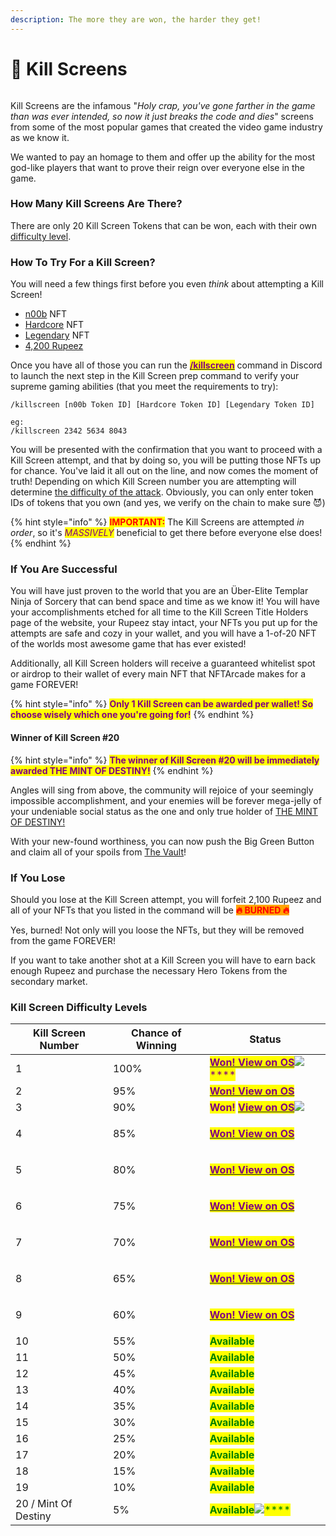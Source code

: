 ```yaml
---
description: The more they are won, the harder they get!
---
```


# 👾 Kill Screens

<img src="../.gitbook/assets/17.png" alt="" data-size="original">

Kill Screens are the infamous "_Holy crap, you've gone farther in the game than was ever intended, so now it just breaks the code and dies_" screens from some of the most popular games that created the video game industry as we know it.

We wanted to pay an homage to them and offer up the ability for the most god-like players that want to prove their reign over everyone else in the game.

### How Many Kill Screens Are There?

There are only 20 Kill Screen Tokens that can be won, each with their own [difficulty level](kill-screens.md#kill-screen-difficulty-levels).

### How To Try For a Kill Screen?

You will need a few things first before you even _think_ about attempting a Kill Screen!&#x20;

* [n00b](heroes/n00b.md) NFT
* [Hardcore](heroes/hardcore.md) NFT
* [Legendary](heroes/legendary.md) NFT
* [4,200 Rupeez](../gameplay/earning-points/)

Once you have all of those you can run the [<mark style="color:purple;">**/killscreen**</mark>](../discord-bot/killscreen.md) command in Discord to launch the next step in the Kill Screen prep command to verify your supreme gaming abilities (that you meet the requirements to try):

```
/killscreen [n00b Token ID] [Hardcore Token ID] [Legendary Token ID]

eg:
/killscreen 2342 5634 8043
```

You will be presented with the confirmation that you want to proceed with a Kill Screen attempt, and that by doing so, you will be putting those NFTs up for chance. You've laid it all out on the line, and now comes the moment of truth! Depending on which Kill Screen number you are attempting will determine [the difficulty of the attack](kill-screens.md#kill-screen-difficulty-levels). Obviously, you can only enter token IDs of tokens that you own (and yes, we verify on the chain to make sure 😈)

{% hint style="info" %}
<mark style="color:red;">**IMPORTANT:**</mark> The Kill Screens are attempted _in order_, so it's _<mark style="color:purple;">MASSIVELY</mark>_ beneficial to get there before everyone else does!
{% endhint %}

### If You Are Successful

You will have just proven to the world that you are an Über-Elite Templar Ninja of Sorcery that can bend space and time as we know it! You will have your accomplishments etched for all time to the Kill Screen Title Holders page of the website, your Rupeez stay intact, your NFTs you put up for the attempts are safe and cozy in your wallet, and you will have a 1-of-20 NFT of the worlds most awesome game that has ever existed!

Additionally, all Kill Screen holders will receive a guaranteed whitelist spot or airdrop to their wallet of every main NFT that NFTArcade makes for a game FOREVER!

{% hint style="info" %}
<mark style="color:purple;">**Only 1 Kill Screen can be awarded per wallet! So choose wisely which one you're going for!**</mark>
{% endhint %}

#### Winner of Kill Screen #20

{% hint style="info" %}
<mark style="color:purple;">**The winner of Kill Screen #20 will be immediately awarded THE MINT OF DESTINY!**</mark>
{% endhint %}

Angles will sing from above, the community will rejoice of your seemingly impossible accomplishment, and your enemies will be forever mega-jelly of your undeniable social status as the one and only true holder of [THE MINT OF DESTINY!](broken-reference)

With your new-found worthiness, you can now push the Big Green Button and claim all of your spoils from [The Vault](../gameplay/the-vault.md)!

### If You Lose

Should you lose at the Kill Screen attempt, you will forfeit 2,100 Rupeez and all of your NFTs that you  listed in the command will be <mark style="color:red;background-color:orange;">**🔥   BURNED  🔥**</mark>&#x20;

Yes, burned! Not only will you loose the NFTs, but they will be removed from the game FOREVER!

If you want to take another shot at a Kill Screen you will have to earn back enough Rupeez and purchase the necessary Hero Tokens from the secondary market.

### Kill Screen Difficulty Levels

| Kill Screen Number   | Chance of Winning | Status                                                                                                                                                                                                                                                                                                                                                                                                                                        |
| -------------------- | ----------------- | --------------------------------------------------------------------------------------------------------------------------------------------------------------------------------------------------------------------------------------------------------------------------------------------------------------------------------------------------------------------------------------------------------------------------------------------- |
| 1                    | 100%              | <mark style="color:purple;">****</mark>[<mark style="color:purple;">**Won! View on OS**</mark>](https://opensea.io/assets/matic/0x75217de3968f9474cb29b5ea7139e33a1b6c7f69/2)<mark style="color:purple;">****</mark>![](<../.gitbook/assets/image (8).png>)<mark style="color:purple;">****</mark>                                                                                                                                            |
| 2                    | 95%               | <mark style="color:purple;">****</mark>[<mark style="color:purple;">**Won! View on OS**</mark>](https://opensea.io/assets/matic/0x75217de3968f9474cb29b5ea7139e33a1b6c7f69/3)<mark style="color:purple;">****</mark><img src="../.gitbook/assets/image (41) (1).png" alt="" data-size="original">                                                                                                                                             |
| 3                    | 90%               | <mark style="color:purple;">**Won!**</mark> [<mark style="color:purple;">**View on OS**</mark>](https://opensea.io/assets/matic/0x75217de3968f9474cb29b5ea7139e33a1b6c7f69/4)<mark style="color:purple;">****</mark>![](<../.gitbook/assets/image (2) (1) (2).png>)<mark style="color:green;">****</mark>                                                                                                                                     |
| 4                    | 85%               | <p><mark style="color:green;"><strong></strong></mark><a href="https://opensea.io/assets/matic/0x75217de3968f9474cb29b5ea7139e33a1b6c7f69/5"><mark style="color:purple;"><strong>Won! View on OS</strong></mark></a><mark style="color:green;"><strong></strong></mark><br><mark style="color:green;"><strong></strong></mark><img src="../.gitbook/assets/image.png" alt=""><mark style="color:green;"><strong></strong></mark></p>          |
| 5                    | 80%               | <p><mark style="color:green;"><strong></strong></mark><a href="https://opensea.io/assets/matic/0x75217de3968f9474cb29b5ea7139e33a1b6c7f69/6"><mark style="color:purple;"><strong>Won! View on OS</strong></mark><br><mark style="color:purple;"><strong></strong></mark></a><mark style="color:purple;"><strong></strong></mark><img src="../.gitbook/assets/image (3).png" alt=""><mark style="color:purple;"><strong></strong></mark></p>   |
| 6                    | 75%               | <p><mark style="color:green;"><strong></strong></mark><a href="https://opensea.io/assets/matic/0x75217de3968f9474cb29b5ea7139e33a1b6c7f69/7"><mark style="color:purple;"><strong>Won! View on OS</strong></mark><br><mark style="color:purple;"><strong></strong></mark></a><mark style="color:purple;"><strong></strong></mark><img src="../.gitbook/assets/image (9).png" alt=""><mark style="color:purple;"><strong></strong></mark></p>   |
| 7                    | 70%               | <p><mark style="color:green;"><strong></strong></mark><a href="https://opensea.io/assets/matic/0x75217de3968f9474cb29b5ea7139e33a1b6c7f69/8"><mark style="color:purple;"><strong>Won! View on OS</strong></mark><br><mark style="color:purple;"><strong></strong></mark></a><mark style="color:purple;"><strong></strong></mark><img src="../.gitbook/assets/image (5).png" alt=""><mark style="color:purple;"><strong></strong></mark></p>   |
| 8                    | 65%               | <p><mark style="color:green;"><strong></strong></mark><a href="https://opensea.io/assets/matic/0x75217de3968f9474cb29b5ea7139e33a1b6c7f69/9"><mark style="color:purple;"><strong>Won! View on OS</strong></mark></a><mark style="color:purple;"><strong></strong></mark><br><mark style="color:purple;"><strong></strong></mark><img src="../.gitbook/assets/image (1).png" alt=""><mark style="color:purple;"><strong></strong></mark></p>   |
| 9                    | 60%               | <p><mark style="color:purple;"><strong></strong></mark><a href="https://opensea.io/assets/matic/0x75217de3968f9474cb29b5ea7139e33a1b6c7f69/10"><mark style="color:purple;"><strong>Won! View on OS</strong></mark><br><mark style="color:purple;"><strong></strong></mark></a><mark style="color:purple;"><strong></strong></mark><img src="../.gitbook/assets/image (4).png" alt=""><mark style="color:purple;"><strong></strong></mark></p> |
| 10                   | 55%               | <mark style="color:green;">**Available**</mark>                                                                                                                                                                                                                                                                                                                                                                                               |
| 11                   | 50%               | <mark style="color:green;">**Available**</mark>                                                                                                                                                                                                                                                                                                                                                                                               |
| 12                   | 45%               | <mark style="color:green;">**Available**</mark>                                                                                                                                                                                                                                                                                                                                                                                               |
| 13                   | 40%               | <mark style="color:green;">**Available**</mark>                                                                                                                                                                                                                                                                                                                                                                                               |
| 14                   | 35%               | <mark style="color:green;">**Available**</mark>                                                                                                                                                                                                                                                                                                                                                                                               |
| 15                   | 30%               | <mark style="color:green;">**Available**</mark>                                                                                                                                                                                                                                                                                                                                                                                               |
| 16                   | 25%               | <mark style="color:green;">**Available**</mark>                                                                                                                                                                                                                                                                                                                                                                                               |
| 17                   | 20%               | <mark style="color:green;">**Available**</mark>                                                                                                                                                                                                                                                                                                                                                                                               |
| 18                   | 15%               | <mark style="color:green;">**Available**</mark>                                                                                                                                                                                                                                                                                                                                                                                               |
| 19                   | 10%               | <mark style="color:green;">**Available**</mark>                                                                                                                                                                                                                                                                                                                                                                                               |
| 20 / Mint Of Destiny | 5%                | <mark style="color:green;">**Available**</mark>![](<../.gitbook/assets/image (6).png>)<mark style="color:green;">****</mark>                                                                                                                                                                                                                                                                                                                  |
